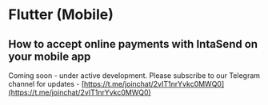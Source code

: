 # Flutter (Mobile)

## How to accept online payments with IntaSend on your mobile app

Coming soon - under active development. Please subscribe to our Telegram channel for updates  - [https://t.me/joinchat/2vIT1nrYvkc0MWQ0](https://t.me/joinchat/2vIT1nrYvkc0MWQ0)

